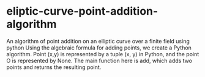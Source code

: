 # eliptic-curve-point-addition-algorithm
An algorithm of point addition on an elliptic curve over a finite field using python
Using the algebraic formula for adding points, we create a Python algorithm. Point (x,y) is represented by a tuple (x, y) in Python, and the point O is represented by None. The main function here is add, which adds two points and returns the resulting point.
